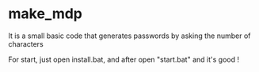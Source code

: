 # make_mdp
It is a small basic code that generates passwords by asking the number of characters

For start, just open install.bat, and after open "start.bat" and it's good !
